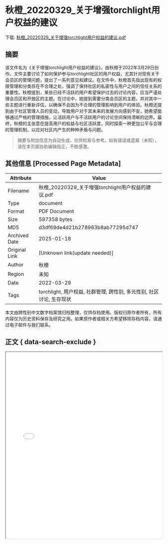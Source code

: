 # 秋橙_20220329_关于增强torchlight用户权益的建议

<!-- tcd_download_link -->
下载: <a href="../秋橙_20220329_关于增强torchlight用户权益的建议.pdf" download>秋橙_20220329_关于增强torchlight用户权益的建议.pdf</a>
<!-- tcd_download_link_end -->

## 摘要

<!-- tcd_abstract -->
该文件名为《关于增强torchlight用户权益的建议》，由秋橙于2022年3月29日创作。文件主要讨论了如何保护参与torchlight社区的用户权益，尤其针对现有关于会员区的管理问题，提出了一系列意见和建议。在文件中，秋橙首先指出现有的权限管理和分类存在不合理之处，强调了保持社区的私密性与用户之间的信任关系的重要性。秋橙提到，某些已经不活跃的用户希望保护过去的讨论内容，应当严谨处理会员区和开放区的主题。在讨论中，她提到需要分类会员区的主题，并对其中一些主题进行重新评估，以确保不会因为不合理的管理影响到用户的体验。秋橙还提到由于社区管理人员的变动，导致用户对于其未来的发展方向感到不安，她希望能够通过严格的管理措施，让活跃用户与不活跃用户的讨论空间保持清晰的边界。最终，秋橙的主张意在提高用户的权益与社区活跃度，同时探索一种更加公平与合理的管理机制，以应对社区内产生的种种矛盾与问题。

<!-- tcd_abstract_end -->

> 摘要与附加信息为自动生成，仅供检索与参考。如有错误或遗漏（未知），请在本页面协助编辑指正，不胜感激。

## 其他信息 [Processed Page Metadata]

| Attribute       | Value                                  |
|-----------------|----------------------------------------|
| Filename        | 秋橙_20220329_关于增强torchlight用户权益的建议.pdf                             |
| Type            | document                                 |
| Format          | PDF Document                               |
| Size            | 597358 bytes                           |
| MD5             | d3df69de4d21b278963b8ab77295d747                                  |
| Archived Date   | 2025-01-18                             |
| Original Link   | [Unknown link(update needed)]                         |
| Author          | 秋橙                               |
| Region          | 未知                               |
| Date            | 2022-03-29                                 |
| Tags            | torchlight, 用户权益, 社群管理, 跨性别, 多元性别, 社区讨论, 生存现状                                 |

本文由跨性别中文数字档案馆归档整理，仅供存档使用。版权归原作者所有，所有内容仅为历史资料保存及研究之用。如果原作者或相关方希望移除存档内容，请通过电子邮件与我们联系。

## 正文 { data-search-exclude }

<!-- tcd_main_text -->
<iframe src="../秋橙_20220329_关于增强torchlight用户权益的建议.pdf" width="100%" height="600px">
    <p>无法显示PDF，请下载查看。</p>
</iframe>
<!-- tcd_main_text_end -->

